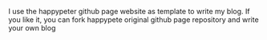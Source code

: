 I use the happypeter github page website as template to write my blog.
If you like it, you can fork happypete original  github page repository and write your own blog

